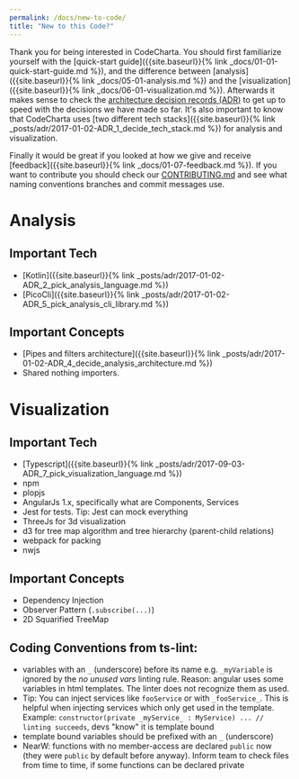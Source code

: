 ```yaml
---
permalink: /docs/new-to-code/
title: "New to this Code?"
---
```


Thank you for being interested in CodeCharta. You should first familiarize yourself with the [quick-start guide]({{site.baseurl}}{% link _docs/01-01-quick-start-guide.md %}), and the difference between [analysis]({{site.baseurl}}{% link _docs/05-01-analysis.md %}) and the [visualization]({{site.baseurl}}{% link _docs/06-01-visualization.md %}). Afterwards it makes sense to check the [architecture decision records (ADR)](http://localhost:4000/categories/#adr) to get up to speed with the decisions we have made so far. It's also important to know that CodeCharta uses [two different tech stacks]({{site.baseurl}}{% link _posts/adr/2017-01-02-ADR_1_decide_tech_stack.md %}) for analysis and visualization.

Finally it would be great if you looked at how we give and receive [feedback]({{site.baseurl}}{% link _docs/01-07-feedback.md %}). If you want to contribute you should check our [CONTRIBUTING.md](https://github.com/MaibornWolff/codecharta/blob/master/CONTRIBUTING.md) and see what naming conventions branches and commit messages use.

# Analysis

## Important Tech

- [Kotlin]({{site.baseurl}}{% link _posts/adr/2017-01-02-ADR_2_pick_analysis_language.md %})
- [PicoCli]({{site.baseurl}}{% link _posts/adr/2017-01-02-ADR_5_pick_analysis_cli_library.md %})

## Important Concepts

- [Pipes and filters architecture]({{site.baseurl}}{% link _posts/adr/2017-01-02-ADR_4_decide_analysis_architecture.md %})
- Shared nothing importers.

# Visualization

## Important Tech

- [Typescript]({{site.baseurl}}{% link _posts/adr/2017-09-03-ADR_7_pick_visualization_language.md %})
- npm
- plopjs
- AngularJs 1.x, specifically what are Components, Services
- Jest for tests. Tip: Jest can mock everything
- ThreeJs for 3d visualization
- d3 for tree map algorithm and tree hierarchy (parent-child relations)
- webpack for packing
- nwjs

## Important Concepts

- Dependency Injection
- Observer Pattern (`.subscribe(...)`)
- 2D Squarified TreeMap

## Coding Conventions from ts-lint:

- variables with an `_` (underscore) before its name e.g. `_myVariable` is ignored by the _no unused vars_ linting rule. Reason: angular uses some variables in html templates. The linter does not recognize them as used.
- Tip: You can inject services like `fooService` or with `_fooService_`. This is helpful when injecting services which only get used in the template. Example: `constructor(private _myService_ : MyService) ... // linting succeeds`, devs "know" it is template bound
- template bound variables should be prefixed with an `_` (underscore)
- NearW: functions with no member-access are declared `public` now (they were `public` by default before anyway). Inform team to check files from time to time, if some functions can be declared private
